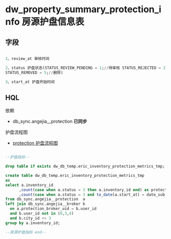 # dw_property_summary_protection_info 房源护盘信息表

## 字段

``` sql

1、review_at 审核时间

2、status 护盘状态(STATUS_REVIEW_PENDING = 1;//待审核 STATUS_REJECTED = 2;//被驳回 STATUS_REVIEWED = 3;//已审核 STATUS_REVIEWED_BUT_NO_BROKER = 4;//已审核但无护盘人
STATUS_REMOVED = 5;//删除)

3、start_at 护盘开始时间

```

## HQL

依赖
- db_sync.angejia__protection **已同步**

护盘流程图
- [protection  护盘流程图](http://www.processon.com/view/link/55ae09c2e4b04efba0a7f6cf)

``` sql

--护盘指标--

drop table if exists dw_db_temp.eric_inventory_protection_metrics_tmp;

create table dw_db_temp.eric_inventory_protection_metrics_tmp
as
select a.inventory_id
      ,count(case when a.status = 3 then a.inventory_id end) as protection_cnt
      ,count(case when a.status = 3 and to_date(a.start_at) = date_sub(${dealDate},7) then a.inventory_id end) as seven_protection_cnt
from db_sync.angejia__protection  a
left join db_sync.angejia__broker b
  on a.protection_broker_uid = b.user_id
  and b.user_id not in (0,3,4)
  and b.city_id <> 3
group by a.inventory_id;

--房源护盘指标 end--

```

